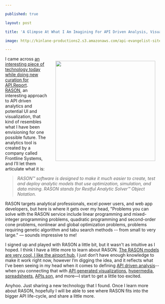 ---
published: true
layout: post
title: 'A Glimpse At What I Am Imagining For API Driven Analysis, Visualization, And Beyond'
image: http://kinlane-productions2.s3.amazonaws.com/api-evangelist-site/blog/rason.png
---

<p><a href="https://rason.com/"><img style="padding: 15px;" src="https://kinlane-productions2.s3.amazonaws.com/api-evangelist-site/blog/rason.png" alt="" width="325" align="right" /></a>
<p>I came across <a href="http://api.report/2015/03/10/frontline-systems-rason-modeling-language-and-rest-api-make-advanced-analytics-easy-in-web-and-mobile-applications/">an interesting piece of technology today while doing new curation for API.Report</a>. <a href="https://rason.com/">RASON</a>,&nbsp;an interesting approach to API driven analytics and potential UI and visualization, that kind of resembles what I have been envisioning for one possible future. The analytics tool is created by a company called Frontline Systems, and I&rsquo;ll let them articulate what it is:
<blockquote><em>RASON&trade; software is designed to make it much easier to create, test and deploy analytic models that use optimization, simulation, and data mining. RASON stands for Restful Analytic Solver&trade; Object Notation.</em></blockquote>
<p>RASON targets analytical professionals, excel power users, and web app developers, but here is where it gets over my head, "Problems you can solve with the RASON service include linear programming and mixed-integer programming problems, quadratic programming and second-order cone problems, nonlinear and global optimization problems, problems requiring genetic algorithm and tabu search methods -- from small to very large." &mdash; sounds impressive to me!
<p>I signed up and played with RASON a little bit, but it wasn't as intuitive as I hoped. I think I have a little more to learn about RASON. <a href="https://rason.com/Home/About#rason_models">The RASON models are very cool, I like the airport hub</a>, I just don&rsquo;t have enough knowledge to make it work right now, however I&rsquo;m digging the idea, and it reflects what I&rsquo;ve been seeing in my head when it comes to defining <a href="http://analysis.apievangelist.com">API driven analysis</a>--when you connecting that with <a href="http://visualization.apievangelist.com">API generated visualizations</a>, <a href="http://hypermedia.apievangelist.com">hypermedia</a>, <a href="http://spreadsheets.apievangelist.com">spreadsheets</a>, <a href="http://apisjson.org">APIs.son</a>, and more&mdash;I start to get a little too excited.
<p>Anyhoo. Just sharing a new technology that I found. Once I learn more about RASON, hopefully I will be able to see where RASON fits into the bigger API life-cycle, and share a little more.


